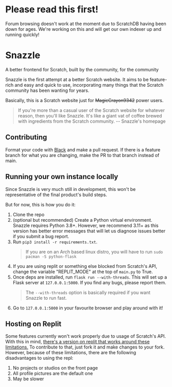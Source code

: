 # Please read this first!
Forum browsing doesn't work at the moment due to ScratchDB having been down for ages. We're working on this and will get our own indexer up and running quickly!

# Snazzle

A better frontend for Scratch, built by the community, for the community

Snazzle is the first attempt at a better Scratch website. It aims to be feature-rich and easy and quick to use, incorporating many things that the Scratch community has been wanting for years.

Basically, this is a Scratch website just for ~~MagicCrayon9342~~ power users.

> If you're more than a casual user of the Scratch website for whatever reason, then you'll like Snazzle.
> It's like a giant vat of coffee brewed with ingredients from the Scratch community.
-- Snazzle's homepage

## Contributing

Format your code with [Black](https://github.com/psf/black) and make a pull request. If there is a feature branch for what you are changing, make the PR to that branch instead of main.

## Running your own instance locally

Since Snazzle is very much still in development, this won't be representative of the final product's build steps.

But for now, this is how you do it:

1. Clone the repo
2. (optional but recommended) Create a Python virtual environment. Snazzle requires Python 3.8+. However, we recommend 3.11+ as this version has better error messages that will let us diagnose issues better if you submit a bug report.
3. Run `pip3 install -r requirements.txt`.
   > If you are on an Arch based linux distro, you will have to run `sudo pacman -S python-flask`
4. If you are using replit or something else blocked from Scratch's API, change the variable "REPLIT_MODE" at the top of `main.py` to True.
5. Once deps are installed, run `flask run --with-threads`. This will set up a Flask server at `127.0.0.1:5000`. If you find any bugs, please report them.
   > The `--with-threads` option is basically required if you want Snazzle to run fast.
7. Go to `127.0.0.1:5000` in your favourite browser and play around with it!

## Hosting on Replit

Some features currently won't work properly due to usage of Scratch's API. With this in mind, [there's a version on replit that works around these limitations.](https://snazzle-repl.redstonescratch.repl.co/) To contribute to that, just fork it and make changes to your fork. However, because of these limitations, there are the following disadvantages to using the repl:

1. No projects or studios on the front page
2. All profile pictures are the default one
3. May be slower
